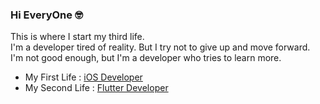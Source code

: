 ### Hi EveryOne 🤓

This is where I start my third life.<br>
I'm a developer tired of reality. But I try not to give up and move forward.<br>
I'm not good enough, but I'm a developer who tries to learn more.

- My First Life : [iOS Developer](https://github.com/JiHoonAHN)
- My Second Life : [Flutter Developer](https://github.com/devKour)
